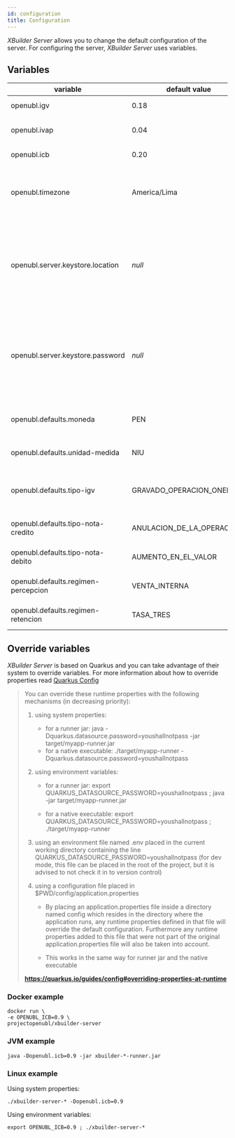 ```yaml
---
id: configuration
title: Configuration
---
```


_XBuilder Server_ allows you to change the default configuration of the server. For configuring the server, _XBuilder Server_ uses variables.

## Variables

| variable                            | default value             | description                                                                                            |
| ----------------------------------- | ------------------------- | ------------------------------------------------------------------------------------------------------ |
| openubl.igv                         | 0.18                      | Value of the IGV tax                                                                                   |
| openubl.ivap                        | 0.04                      | Value of the IVAP tax                                                                                  |
| openubl.icb                         | 0.20                      | Value of the ICB tax                                                                                   |
| openubl.timezone                    | America/Lima              | Time zone in which automatic dates will be generated                                                   |
| openubl.server.keystore.location    | _null_                    | (Optional) The location of the certificate you want to use if you'd like to sign all your certificates |
| openubl.server.keystore.password    | _null_                    | (Optional) The password of the certificate you want to use if you'd like to sign all your certificates |
| openubl.defaults.moneda             | PEN                       | Default currency you want to use                                                                       |
| openubl.defaults.unidad-medida      | NIU                       | Default Unit of Measure                                                                                |
| openubl.defaults.tipo-igv           | GRAVADO_OPERACION_ONEROSA | Default type of _IGV_ taxes you want to apply                                                          |
| openubl.defaults.tipo-nota-credito  | ANULACION_DE_LA_OPERACION | Default type of _CreditNote_                                                                           |
| openubl.defaults.tipo-nota-debito   | AUMENTO_EN_EL_VALOR       | Default type of _DebitNote_                                                                            |
| openubl.defaults.regimen-percepcion | VENTA_INTERNA             | Default type of _Perception_                                                                           |
| openubl.defaults.regimen-retencion  | TASA_TRES                 | Default type of _Retention_                                                                            |

## Override variables

_XBuilder Server_ is based on Quarkus and you can take advantage of their system to override variables. For more information about how to override properties read [Quarkus Config](https://quarkus.io/guides/config#overriding-properties-at-runtime)

> You can override these runtime properties with the following mechanisms (in decreasing priority):
>
> 1. using system properties:
>
>    - for a runner jar: java -Dquarkus.datasource.password=youshallnotpass -jar target/myapp-runner.jar
>    - for a native executable: ./target/myapp-runner -Dquarkus.datasource.password=youshallnotpass
>
> 1. using environment variables:
>
>    - for a runner jar: export QUARKUS_DATASOURCE_PASSWORD=youshallnotpass ; java -jar target/myapp-runner.jar
>
>    - for a native executable: export QUARKUS_DATASOURCE_PASSWORD=youshallnotpass ; ./target/myapp-runner
>
> 1. using an environment file named .env placed in the current working directory containing the line QUARKUS_DATASOURCE_PASSWORD=youshallnotpass (for dev mode, this file can be placed in the root of the project, but it is advised to not check it in to version control)
>
> 1. using a configuration file placed in \$PWD/config/application.properties
>
>    - By placing an application.properties file inside a directory named config which resides in the directory where the application runs, any runtime properties defined in that file will override the default configuration. Furthermore any runtime properties added to this file that were not part of the original application.properties file will also be taken into account.
>
>    - This works in the same way for runner jar and the native executable
>
> **https://quarkus.io/guides/config#overriding-properties-at-runtime**

### Docker example

```shell script
docker run \
-e OPENUBL_ICB=0.9 \
projectopenubl/xbuilder-server
```

### JVM example

```shell script
java -Dopenubl.icb=0.9 -jar xbuilder-*-runner.jar
```

### Linux example

Using system properties:

```shell script
./xbuilder-server-* -Dopenubl.icb=0.9
```

Using environment variables:

```shell script
export OPENUBL_ICB=0.9 ; ./xbuilder-server-*
```

